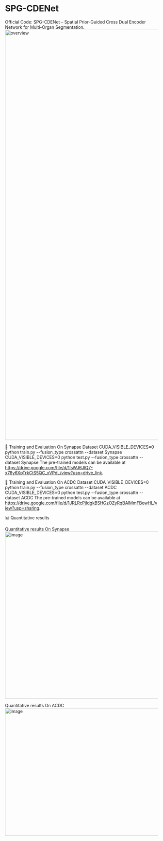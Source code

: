 # SPG-CDENet
Official Code: SPG-CDENet – Spatial Prior-Guided Cross Dual Encoder Network for Multi-Organ Segmentation.
<img width="3059" height="1349" alt="overview" src="https://github.com/user-attachments/assets/c988ced3-2ba2-4937-820d-0a2aef6e8c1b" />

🚀 Training and Evaluation On Synapse Dataset
CUDA_VISIBLE_DEVICES=0  python train.py --fusion_type crossattn --dataset Synapse
CUDA_VISIBLE_DEVICES=0  python test.py --fusion_type crossattn --dataset Synapse
The pre-trained models can be available at https://drive.google.com/file/d/1IsWJ6JlQ7-x78y6XpTrkCtS5QC_xVPdL/view?usp=drive_link.

🚀 Training and Evaluation On ACDC Dataset
CUDA_VISIBLE_DEVICES=0  python train.py --fusion_type crossattn --dataset ACDC
CUDA_VISIBLE_DEVICES=0  python test.py --fusion_type crossattn --dataset ACDC
The pre-trained models can be available at https://drive.google.com/file/d/1JRLRcPjIdgkBSHGzOZyRqBAlMmFBowHL/view?usp=sharing.


📊 Quantitative results

Quantitative results On Synapse
<img width="1299" height="549" alt="image" src="https://github.com/user-attachments/assets/70b87922-b5a1-45f6-af9c-98f3158ebd71" />

Quantitative results On ACDC
<img width="631" height="420" alt="image" src="https://github.com/user-attachments/assets/4215ecb0-d65f-41a8-893f-516f592b924f" />


